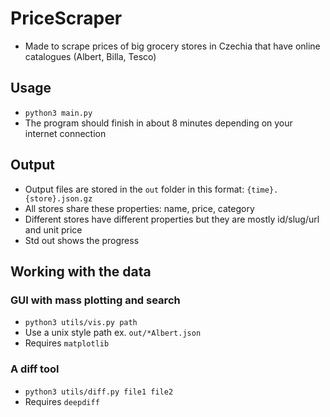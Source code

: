 # PriceScraper
- Made to scrape prices of big grocery stores in Czechia that have online catalogues (Albert, Billa, Tesco) 

## Usage
- `python3 main.py`
- The program should finish in about 8 minutes depending on your internet connection

## Output
- Output files are stored in the `out` folder in this format: `{time}.{store}.json.gz`
- All stores share these properties: name, price, category
- Different stores have different properties but they are mostly id/slug/url and unit price
- Std out shows the progress

## Working with the data
### GUI with mass plotting and search
- `python3 utils/vis.py path`
- Use a unix style path ex. `out/*Albert.json`
- Requires `matplotlib`
### A diff tool
- `python3 utils/diff.py file1 file2`
- Requires `deepdiff`